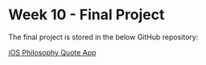 # Week 10 - Final Project

The final project is stored in the below GitHub repository:

[iOS Philosophy Quote App](https://github.com/York13Pud/ios-philosophy-app)